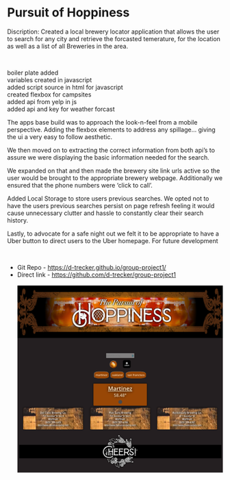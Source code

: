 # Pursuit of Hoppiness

Discription:
Created a local brewery locator application that allows the user to search for any city and retrieve the forcasted temerature, for the location as well as a list of all Breweries in the area.


</br>


boiler plate added<br>
variables created in javascript<br>
added script source in html for javascript<br>
created flexbox for campsites<br>
added api from yelp in js<br>
added api and key for weather forcast<br>

The apps base build was to approach the look-n-feel from a mobile perspective. Adding the flexbox elements to address any spillage… giving the ui a very easy to follow aesthetic. <br>

We then moved on to extracting the correct information from both api’s to assure we were displaying the basic information needed for the search. <br>


We expanded on that and then made the brewery site link urls active so the user would be brought to the appropriate brewery webpage. Additionally we ensured that the phone numbers were ‘click to call’.<br>


Added Local Storage to store users previous searches. We opted not to have the users previous searches persist on page refresh feeling it would cause unnecessary clutter and hassle to constantly  clear their search history. <br>


Lastly, to advocate for a safe night out we felt it to be appropriate to have a Uber button to direct users to the Uber homepage. For future development <br>


</br>

- Git Repo - https://d-trecker.github.io/group-project1/</br>
- Direct link - https://github.com/d-trecker/group-project1</br></br>
![img](assets/images/site.png)
